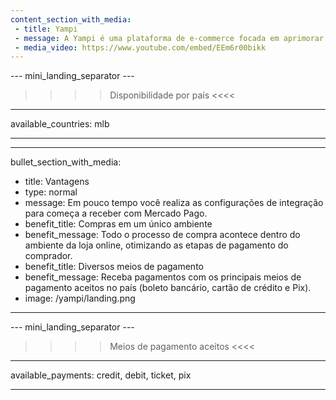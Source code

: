 ```yaml
---
content_section_with_media:
 - title: Yampi
 - message: A Yampi é uma plataforma de e-commerce focada em aprimorar os processos de compra e venda online. A integração com o Mercado Pago permitirá seu e-commerce receber pagamentos de forma ágil e segura, seja ele tradicional ou dropshipping.
 - media_video: https://www.youtube.com/embed/EEm6r00bikk
---
```


--- mini_landing_separator ---
 
>>>> Disponibilidade por país <<<<
---
available_countries: mlb

---

---
bullet_section_with_media: 
 - title: Vantagens
 - type: normal
 - message: Em pouco tempo você realiza as configurações de integração para começa a receber com Mercado Pago.
 - benefit_title: Compras em um único ambiente
 - benefit_message: Todo o processo de compra acontece dentro do ambiente da loja online, otimizando as etapas de pagamento do comprador.
 - benefit_title: Diversos meios de pagamento
 - benefit_message: Receba pagamentos com os principais meios de pagamento aceitos no país (boleto bancário, cartão de crédito e Pix).
 - image: /yampi/landing.png
---
 
--- mini_landing_separator ---
 
>>>> Meios de pagamento aceitos <<<<

---
available_payments: credit, debit, ticket, pix

---